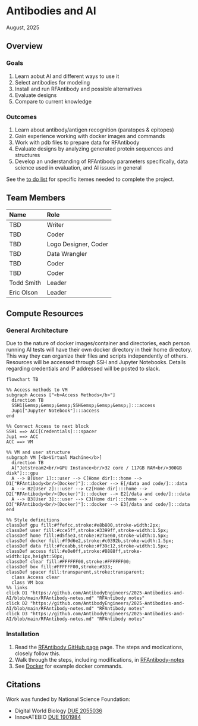 # Antibodies and AI
August, 2025

## Overview
### Goals
1. Learn aobut AI and different ways to use it
2. Select antibodies for modeling
3. Install and run RFAntibody and possible alternatives
4. Evaluate designs
5. Compare to current knowledge
   
### Outcomes
1. Learn about antibody/antigen recognition (paratopes & epitopes)
2. Gain experience working with docker images and commands
3. Work with pdb files to prepare data for RFAntibody
4. Evaluate designs by analyzing generated protein sequences and structures
5. Develop an understanding of RFAntibody parameters specifically, data science used in evaluation, and AI issues in general

See the [to do list](RFAntibody-ToDo.md) for specific itemes needed to complete the project.  

## Team Members
| Name | Role |
|:-----|:-----|
| TBD | Writer |
| TBD | Coder |
| TBD | Logo Designer, Coder |
| TBD | Data Wrangler |
| TBD | Coder |
| TBD | Coder |
| Todd Smith | Leader |
| Eric Olson | Leader |

## Compute Resources
### General Architecture

Due to the nature of docker images/container and directories, each person running AI tests will have their own docker directory in their home directory. This way they can organize their files and scripts independently of others. Resources will be accessed through SSH and Jupyter Notebooks. Details regarding credentials and IP addressed will be posted to slack. 

```mermaid
flowchart TB

%% Access methods to VM
subgraph Access ["<b>Access Methods</b>"]
  direction TB
  SSH1[&emsp;&emsp;&emsp;SSH&emsp;&emsp;&emsp;]:::access
  Jup1["Jupyter Notebook"]:::access
end

%% Connect Access to next block
SSH1 ==> ACC[Credentials]:::spacer
Jup1 ==> ACC
ACC ==> VM

%% VM and user structure
subgraph VM [<b>Virtual Machine</b>]
  direction TB
  A["Jetstream2<br/>GPU Instance<br/>32 core / 117GB RAM<br/>300GB disk"]:::gpu
  A --> B[User 1]:::user --> C[Home dir]:::home --> D1["RFAntibody<br/>(Docker)"]:::docker --> E[/data and code/]:::data
  A --> B2[User 2]:::user --> C2[Home dir]:::home --> D2["RFAntibody<br/>(Docker)"]:::docker --> E2[/data and code/]:::data
  A --> B3[User 3]:::user --> C3[Home dir]:::home --> D3["RFAntibody<br/>(Docker)"]:::docker --> E3[/data and code/]:::data
end

%% Style definitions
classDef gpu fill:#ffefcc,stroke:#e8b800,stroke-width:2px;
classDef user fill:#cce5ff,stroke:#3399ff,stroke-width:1.5px;
classDef home fill:#d5f5e3,stroke:#27ae60,stroke-width:1.5px;
classDef docker fill:#f9d6e2,stroke:#c0392b,stroke-width:1.5px;
classDef data fill:#fceabb,stroke:#f39c12,stroke-width:1.5px;
classDef access fill:#e0e0ff,stroke:#8888ff,stroke-width:1px,height:50px;
classDef clear fill:#FFFFFF00,stroke:#FFFFFF00;
classDef box fill:#FFFFFF00,stroke:#333;
classDef spacer fill:transparent,stroke:transparent;
  class Access clear
  class VM box
%% links
click D1 "https://github.com/AntibodyEngineers/2025-Antibodies-and-AI/blob/main/RFAntibody-notes.md" "RFAntibody notes"
click D2 "https://github.com/AntibodyEngineers/2025-Antibodies-and-AI/blob/main/RFAntibody-notes.md" "RFAntibody notes"
click D3 "https://github.com/AntibodyEngineers/2025-Antibodies-and-AI/blob/main/RFAntibody-notes.md" "RFAntibody notes"
```


### Installation
1. Read the [RFAntibody GitHub page](https://github.com/RosettaCommons/RFantibody) page. The steps and modications, closely follow this. 
2. Walk through the steps, including modifications, in [RFAntibody-notes](RFAntibody-notes.md#rfantibody-installation)
3. See [Docker](RFAntibody-notes.md#docker) for example docker commands.

## Citations
Work was funded by National Science Foundation:
- Digital World Biology [DUE 2055036](https://www.nsf.gov/awardsearch/showAward?AWD_ID=2055036&HistoricalAwards=false)
- InnovATEBIO [DUE 1901984](https://www.nsf.gov/awardsearch/showAward?AWD_ID=1901984&HistoricalAwards=false)







